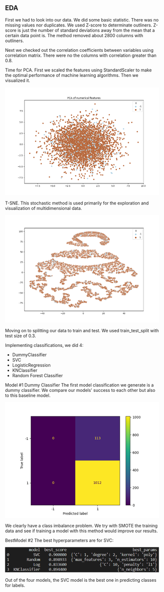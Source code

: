 ## EDA
First we had to look into our data. We did some basic statistic.
There was no missing values nor duplicates. We used Z-score to determinate outliners. Z-score is just the number of standard deviations away from the mean that a certain data point is. The method removed about 2800 columns with
outliners. 

Next we checked out the correlation coefficients between variables using correlation matrix. There were no the columns with correlation greater than 0.8.

Time for PCA. First we scaled the features using StandardScaler to make the optimal performance of machine learning algorithms. Then we visualized it.

![](2022-07-07-17-16-34.png)


T-SNE. This stochastic method is used primarily for the exploration and visualization 
of multidimensional data.

![](2022-07-07-17-17-08.png)

Moving on to splitting our data to train and test. We used train_test_split with test size of 0.3. 

Implementing classifications, we did 4:
+ DummyClassifier
+ SVC
+ LogisticRegression
+ KNClassifier
+ Random Forest Classifier

Model #1 Dummy Classifier
The first model classification we generate is a dummy classifier. We compare our models' success to each other but also to this baseline model.

![](2022-07-07-17-17-34.png)

We clearly have a class imbalance problem. We try with SMOTE the training data and see if training a model with this method would improve our results.


BestModel #2 
The best hyperparameters are for SVC:


![](2022-07-07-17-18-16.png)


Out of the four models, the SVC model is the best one in predicting classes for labels. 
